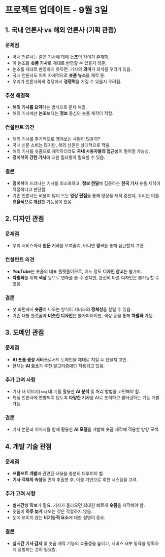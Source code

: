 # 프로젝트 업데이트 - 9월 3일

## 1. 국내 언론사 vs 해외 언론사 (기획 관점)

### 문제점

- 국내 언론사는 같은 기사에 대해 **논조**의 차이가 존재함.
- 이 논조를 **숏폼 기사**로 제대로 반영할 수 있을지 의문.
- 논조를 제대로 반영하지 못하면, 기사의 **의미**가 희석될 우려가 있음.
- 국내 언론사도 이미 자체적으로 **숏폼 뉴스**를 제작 중.
- 우리가 언론사와의 경쟁에서 **경쟁력**을 가질 수 있을지 우려됨.

### 추천 해결책

- **해외 기사를 요약**하는 방식으로 문제 해결.
- 해외 기사에선 **논조**보다는 **정보** 중심의 숏폼 제작이 적합.

### 컨설턴트 의견

- 해외 기사를 주기적으로 챙겨보는 사람이 많을까?
- 국내 신문 소비는 많지만, 해외 신문은 상대적으로 적음.
- 해외 기사를 숏폼으로 제작하더라도 **국내 사용자들의 접근성**이 떨어질 가능성.
- **정치색이 강한 기사**에 대한 필터링이 필요할 수 있음.

### 결론

- **정치색**이 드러나는 기사를 최소화하고, **정보 전달**에 집중하는 **한국 기사** 숏폼 제작이 적절하다고 판단됨.
- 기존 언론사는 비용이 많이 드는 **영상 편집**을 통해 영상을 제작 중인데, 우리는 이를 **효율적으로 개선**할 가능성이 있음.

## 2. 디자인 관점

### 문제점

- 우리 서비스에서 **원문 기사**를 보여줄지, 아니면 **링크**를 통해 접근할지 고민.

### 컨설턴트 의견

- **YouTube**는 숏폼의 대표 플랫폼이므로, 어느 정도 **디자인 참고**는 불가피.
- **차별화**를 위해 **색상** 등으로 변화를 줄 수 있지만, 완전히 다른 디자인은 불가능할 수 있음.

### 결론

- 첫 화면에서 **숏폼**이 나오는 방식이 서비스의 **정체성**을 살릴 수 있음.
- 기존 대형 플랫폼과 **비슷한 디자인**은 불가피하지만, 색상 등을 통해 **차별화** 가능.

## 3. 도메인 관점

### 문제점

- **AI 숏폼 생성 서비스**로서의 도메인을 제대로 지킬 수 있을지 고민.
- 현재는 **AI 요소**가 추천 알고리즘에만 적용되고 있음.

### 추가 고려 사항

- 기사 내 이미지(`img` 태그)를 활용한 **AI 분석** 및 처리 방법을 고민해야 함.
- 특정 언론사에 편향되지 않도록 **다양한 기사**를 AI로 분석하고 필터링하는 기능 개발 가능.

### 결론

- 기사 본문과 이미지를 함께 활용한 **AI 모델**을 개발해 숏폼 제작에 적용할 방향 모색.

## 4. 개발 기술 관점

### 문제점

- **프롬프트 개발**과 관련된 내용을 충분히 다루어야 함.
- **기사 객체의 속성**을 먼저 추출한 후, 이를 기반으로 추천 시스템을 고려.

### 추가 고려 사항

- **실시간성** 확보가 필요. 기사가 올라오면 최대한 빠르게 **숏폼**을 제작해야 함.
- 숏폼이 **하루 늦게** 나오는 것은 적절하지 않음.
- 눈에 보이지 않는 **비기능적 요소**에 대한 설명이 중요.

### 결론

- **실시간 기사 감지** 및 숏폼 제작 기능의 효율성을 높이고, 서비스 내부 동작을 명확하게 설명하는 것이 필요함.
